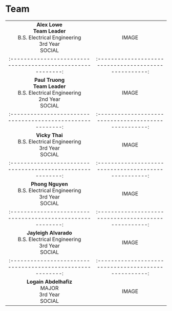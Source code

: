# Team

| | |
|:---------------------------------------------------------:|:---------------------------------------------------:|
|**Alex Lowe**   <br/> **Team Leader** <br/> B.S. Electrical Engineering <br/> 3rd Year <br/> SOCIAL | IMAGE |
|:---------------------------------------------------------:|:---------------------------------------------------:|
|**Paul Truong**   <br/> **Team Leader** <br/> B.S. Electrical Engineering <br/> 2nd Year <br/> SOCIAL | IMAGE |
|:---------------------------------------------------------:|:---------------------------------------------------:|
|**Vicky Thai**   <br/> B.S. Electrical Engineering <br/> 3rd Year <br/> SOCIAL | IMAGE |
|:---------------------------------------------------------:|:---------------------------------------------------:|
|**Phong Nguyen**   <br/> B.S. Electrical Engineering <br/> 3rd Year <br/> SOCIAL | IMAGE |
|:---------------------------------------------------------:|:---------------------------------------------------:|
|**Jayleigh Alvarado**   <br/> B.S. Electrical Engineering <br/> 3rd Year <br/> SOCIAL | IMAGE |
|:---------------------------------------------------------:|:---------------------------------------------------:|
|**Logain Abdelhafiz**   <br/> MAJOR <br/> 3rd Year <br/> SOCIAL | IMAGE |
